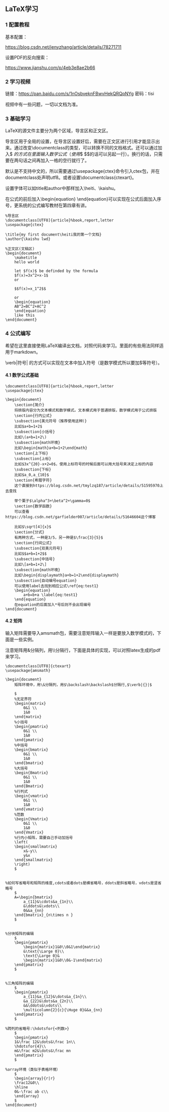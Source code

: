 ## LaTeX学习

### 1 配置教程

基本配置：

https://blog.csdn.net/jenyzhang/article/details/78271711

设置PDF的反向搜索：

https://www.jianshu.com/p/4eb3e8ae2b66

### 2 学习视频

链接：https://pan.baidu.com/s/1nOsbveknFBwvHekQRQpNYg 密码：tisi

视频中有一些问题，一切以文档为准。

### 3 基础学习

LaTeX的源文件主要分为两个区域，导言区和正文区。

导言区用于全局的设置，在导言区设置好后，需要在正文区进行引用才能显示出来。通过改变\documentclass的类型，可以转换不同的文档格式。还可以通过加入$ $的方式在里面输入数学公式（使用$$ $$的话可以另起一行）。换行的话，只需要在两句话之间再加入一格的空行就行了。

默认是不支持中文的，所以需要通过\usepackage{ctex}命令引入ctex包，并在documentclass处声明utf8。或者设置\documentclass{ctexart}。

设置字体可以如title和author中那样加入\heiti、\kaishu。

在公式的前后加入\begin{equation} \end{equation}可以实现在公式后面加入序号，更系统的公式编写教材在第四章有讲。

```
%导言区
\documentclass[UTF8]{article}%book,report,letter
\usepackage{ctex}

\title{my first document\heiti我的第一个文档}
\author{\kaishu lwd}

%正文区(文稿区)
\begin{document}
	\maketitle
	hello world

	let $f(x)$ be definded by the formula
	$f(x)=3x^2+x-1$
	or

	$$f(x)=x_1^2$$

	or
	\begin{equation} 
	AB^2=BC^2+AC^2
	\end{equation}
	like this
\end{document}
```

### 4 公式编写

希望在这里直接使用LaTeX编译出文档，对照代码来学习。里面的有些用法同样适用于markdown。

\verb|符号| 的方式可以实现在文本中加入符号（是数学模式所以要加$等符号）。

#### 4.1 数学公式基础

```
\documentclass[UTF8]{article}%book,report,letter
\usepackage{ctex}

\begin{document}
	\section{简介}
	将排版内容分为文本模式和数学模式。文本模式用于普通排版，数学模式用于公式排版
	\section{行内公式}
	\subsection{美元符号（推荐使用这种）}
	比如$a+b=1+2$
	\subsection{小括号}
	比如\(a+b=1+2\)
	\subsection{math环境}
	比如\begin{math}a+b=1+2\end{math}
	\section{上下标}
	\subsection{上标}
	比如$3x^{20}-x+2=0$，使用上标符号的时候后面可以用大括号来决定上标的内容
	\subsection{下标}
	比如$a_0,a_{10}$
	\section{希腊字符}
	这个直接到https://blog.csdn.net/tmylzq187/article/details/51595970上去查找

	举个栗子$\alpha^3+\beta^2+\gamma=0$ 
	\section{数学函数}
	可以查看https://blog.csdn.net/garfielder007/article/details/51646604这个博客

	比如$\sqrt[4]{x}$
	\section{分式}
	有两种方式，一种是3/5，另一种是$\frac{3}{5}$ 
	\section{行间公式}
	\subsection{双美元符号}
	比如$$a+b=1+2$$
	\subsection{中括号}
	比如\[a+b=1+2\]
	\subsection{math环境}
	比如\begin{displaymath}a+b=1+2\end{displaymath}
	\subsection{自动编号equation}
	可以使用label去找到相应公式\ref{eq:test1}
	\begin{equation}
		a+b=b+a \label{eq:test1} 
	\end{equation}
	在equation的后面加入*号后则不会出现编号
\end{document}
```

#### 4.2 矩阵

输入矩阵需要导入amsmath包，需要注意矩阵输入一样是要放入数学模式的，下面是一些实例。

注意矩阵用&分隔列，用\\\分隔行，下面是具体的实现，可以对照latex生成的pdf来学习。

```
\documentclass[UTF8]{ctexart}
\usepackage{amsmath}

\begin{document}
	矩阵环境中，用\&分隔列，用$\backslash\backslash$分隔行,$\verb|{}|$

	$
	%无定界符
	\begin{matrix}
		0&1 \\
		1&0
	\end{matrix}
	%小括号
	\begin{pmatrix}
		0&1 \\
		1&0
	\end{pmatrix}
	%中括号
	\begin{bmatrix}
		0&1 \\
		1&0
	\end{bmatrix}
	%大括号
	\begin{Bmatrix}
		0&1 \\
		1&0
	\end{Bmatrix}
	%行列式
	\begin{vmatrix}
		0&1 \\
		1&0
	\end{vmatrix}
	%范数
	\begin{Vmatrix}
		0&1 \\
		1&0
	\end{Vmatrix}
	%行内小矩阵，需要自己手动加括号
	\left(
	\begin{smallmatrix}
		x&-y\\
		y&x
	\end{smallmatrix}
	\right)
	$


%如何写省略号和矩阵的维度,cdots或者dots是横省略号，ddots是斜省略号，vdots是竖省略号
	$
	A=\begin{bmatrix}
		a_{11}&\cdots&a_{1n}\\
		&\ddots&\vdots\\
		0&&a_{nn}
	\end{bmatrix}_{n\times n }
	$


%分块矩阵的编辑
	$
	\begin{pmatrix}
		\begin{matrix}1&0\\0&1\end{matrix}
		&\text{\Large 0}\\
		\text{\Large 0}&
		\begin{matrix}1&0\\0&-1\end{matrix}
	\end{pmatrix}
	$


%三角矩阵的编辑
	$
	\begin{pmatrix}
		a_{11}&a_{12}&\dots&a_{1n}\\
		&a_{22}&\dots&a_{2n}\\
		&&\ddots&\vdots\\
		\multicolumn{2}{c}{\Huge 0}&&a_{nn}
	\end{pmatrix}
	$

%跨列的省略号:\hdotsfor{<列数>}
	$
	\begin{pmatrix}
	1&\frac 12&\dots&\frac 1n\\
	\hdotsfor{4}\\
	m&\frac m2&\dots&\frac mn
	\end{pmatrix}
	$

%array环境（类似于表格环境）
	$
	\begin{array}{r|r}
	\frac12&0\\
	\hline
	0&-\frac ab c\\
	\end{array}
	$
\end{document}
```

